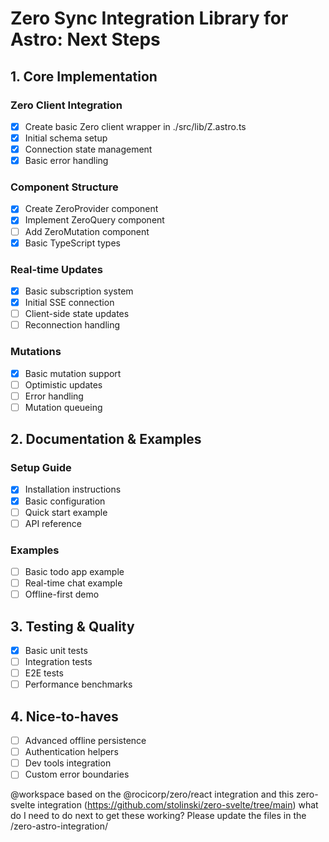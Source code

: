 # Zero Sync Integration Library for Astro: Next Steps

## 1. Core Implementation

### Zero Client Integration
- [x] Create basic Zero client wrapper in ./src/lib/Z.astro.ts
- [x] Initial schema setup
- [x] Connection state management
- [x] Basic error handling

### Component Structure
- [x] Create ZeroProvider component
- [x] Implement ZeroQuery component
- [ ] Add ZeroMutation component
- [x] Basic TypeScript types

### Real-time Updates
- [x] Basic subscription system
- [x] Initial SSE connection
- [ ] Client-side state updates
- [ ] Reconnection handling

### Mutations
- [x] Basic mutation support
- [ ] Optimistic updates
- [ ] Error handling
- [ ] Mutation queueing

## 2. Documentation & Examples

### Setup Guide
- [x] Installation instructions
- [x] Basic configuration
- [ ] Quick start example
- [ ] API reference

### Examples
- [ ] Basic todo app example
- [ ] Real-time chat example
- [ ] Offline-first demo

## 3. Testing & Quality
- [x] Basic unit tests
- [ ] Integration tests
- [ ] E2E tests
- [ ] Performance benchmarks

## 4. Nice-to-haves
- [ ] Advanced offline persistence
- [ ] Authentication helpers
- [ ] Dev tools integration
- [ ] Custom error boundaries

@workspace based on the @rocicorp/zero/react integration and this zero-svelte integration (https://github.com/stolinski/zero-svelte/tree/main) what do I need to do next to get these working? Please update the files in the /zero-astro-integration/